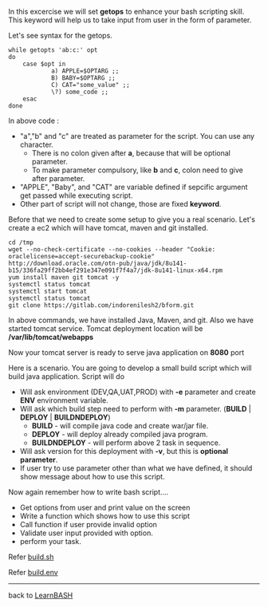 In this excercise we will set **getops** to enhance your bash scripting skill. This keyword will help us to take input from user in the form of parameter. 

Let's see syntax for the getops.

    while getopts 'ab:c:' opt
    do
        case $opt in
                a) APPLE=$OPTARG ;;
                B) BABY=$OPTARG ;;
                C) CAT="some_value" ;;
                \?) some_code ;;
        esac
    done

In above code :
- "a","b" and "c" are treated as parameter for the script. You can use any character.
    - There is no colon given after **a**, because that will be optional parameter.
    - To make parameter compulsory, like **b** and **c**, colon need to give after parameter.
- "APPLE", "Baby", and "CAT" are variable defined if sepcific argument get passed while executing script.
- Other part of script will not change, those are fixed **keyword**.

Before that we need to create some setup to give you a real scenario. Let's create a ec2 which will have tomcat, maven and git installed.

    cd /tmp
    wget --no-check-certificate --no-cookies --header "Cookie: oraclelicense=accept-securebackup-cookie" http://download.oracle.com/otn-pub/java/jdk/8u141-b15/336fa29ff2bb4ef291e347e091f7f4a7/jdk-8u141-linux-x64.rpm   
    yum install maven git tomcat -y
    systemctl status tomcat
    systemctl start tomcat
    systemctl status tomcat
    git clone https://gitlab.com/indorenilesh2/bform.git

In above commands, we have installed Java, Maven, and git. Also we have started tomcat service.
Tomcat deployment location will be **/var/lib/tomcat/webapps**

Now your tomcat server is ready to serve java application on **8080** port

Here is a scenario. You are going to develop a small build script which will build java application.
Script will do 
- Will ask environment (DEV,QA,UAT,PROD) with **-e** parameter and create **ENV** environment variable. 
- Will ask which build step need to perform with **-m** parameter. (**BUILD** | **DEPLOY** | **BUILDNDEPLOY**)
    - **BUILD** - will compile java code and create war/jar file.
    - **DEPLOY** - will deploy already compiled java program.
    - **BUILDNDEPLOY** - will perform above 2 task in sequence.
- Will ask version for this deployment with **-v**, but this is **optional parameter**.
- If user try to use parameter other than what we have defined, it should show message about how to use this script.

Now again remember how to write bash script....
- Get options from user and print value on the screen
- Write a function which shows how to use this script
- Call function if user provide invalid option
- Validate user input provided with option.
- perform your task.

Refer [build.sh](./build.sh)

Refer [build.env](./build.env)

-----

back to [LearnBASH](../../LearnBASH/Readme.md)